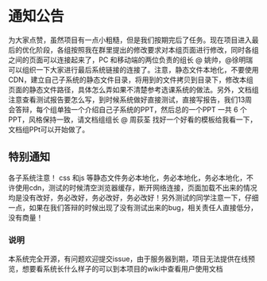 # 通知公告

为大家点赞，虽然项目有一点小粗糙，但是我们按期完后了任务。现在项目进入最后的优化阶段，各组按照我在群里提出的修改要求对本组页面进行修改，同时各组之间的页面可以连接起来了，PC 和移动端的两位负责的组长 @ 姚帅，@徐明瑞 可以组织一下大家进行最后系统链接的连接了。注意，静态文件本地化，不要使用CDN，建立自己子系统的静态文件目录，将用到的文件拷贝到目录下，修改本组页面的静态文件路径，具体怎么弄如果不清楚参考选课系统的做法。另外，文档组注意查看测试报告要怎么写，到时候系统做好直接测试，直接写报告，我们13周会答辩，每个组单独一个介绍自己子系统的PPT，然后总的一个PPT 一共 6 个PPT，风格保持一致，请文档组组长 @ 周荻荃 找好一个好看的模板给我看一下，文档组PPt可以开始做了。

## 特别通知

各子系统注意！ css 和js 等静态文件务必本地化，务必本地化，务必本地化，不许使用cdn，测试的时候清空浏览器缓存，断开网络连接，页面加载不出来的情况均是没有改好，务必改好，务必改好，务必改好！另外测试的同学注意一下，仔细一点，如果在我们答辩的时候出现了没有测试出来的bug，相关责任人直接低分，没有商量！

### 说明
本系统完全开源，有问题欢迎提交issue，由于服务器到期，项目无法提供在线预览，想要看系统长什么样子的可以到本项目的wiki中查看用户使用文档

